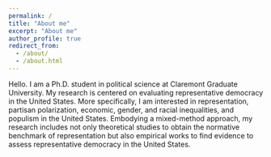 ```yaml
---
permalink: /
title: "About me"
excerpt: "About me"
author_profile: true
redirect_from: 
  - /about/
  - /about.html
---
```


Hello. I am a Ph.D. student in political science at Claremont Graduate University. My research is centered on evaluating representative democracy in the United States. More specifically, I am interested in representation, partisan polarization, economic, gender, and racial inequalities, and populism in the United States. Embodying a mixed-method approach, my research includes not only theoretical studies to obtain the normative benchmark of representation but also empirical works to find evidence to assess representative democracy in the United States.
